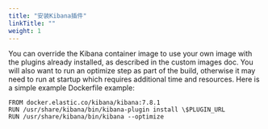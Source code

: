 ```yaml
---
title: "安装Kibana插件"
linkTitle: ""
weight: 1
---
```


You can override the Kibana container image to use your own image with the plugins already installed, as described in the custom images doc. You will also want to run an optimize step as part of the build, otherwise it may need to run at startup which requires additional time and resources. Here is a simple example Dockerfile example:

```docker
FROM docker.elastic.co/kibana/kibana:7.8.1
RUN /usr/share/kibana/bin/kibana-plugin install \$PLUGIN_URL
RUN /usr/share/kibana/bin/kibana --optimize
```

